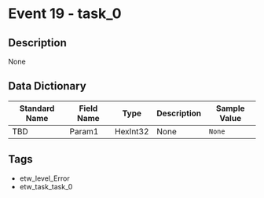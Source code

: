 # Event 19 - task_0

## Description
None

## Data Dictionary
|Standard Name|Field Name|Type|Description|Sample Value|
|---|---|---|---|---|
|TBD|Param1|HexInt32|None|`None`|

## Tags
* etw_level_Error
* etw_task_task_0
